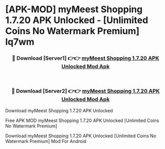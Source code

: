 # [APK-MOD] myMeest Shopping 1.7.20 APK Unlocked - [Unlimited Coins No Watermark Premium] lq7wm



<div align="center">
<h3>🔴 Download [Server1] 👉👉 <a href="https://momento.my/?title=myMeest_Shopping_1.7.20_APK_Unlocked">myMeest Shopping 1.7.20 APK Unlocked Mod Apk</a></h3><br>

<h3>🔴 Download [Server2] 👉👉 <a href="https://momento.my/?title=myMeest_Shopping_1.7.20_APK_Unlocked">myMeest Shopping 1.7.20 APK Unlocked Mod Apk</a></h3>
</div>



Download myMeest Shopping 1.7.20 APK Unlocked 

Free APK MOD myMeest Shopping 1.7.20 APK Unlocked [Unlimited Coins No Watermark Premium]

Download myMeest Shopping 1.7.20 APK Unlocked [Unlimited Coins No Watermark Premium] Mod For Android
